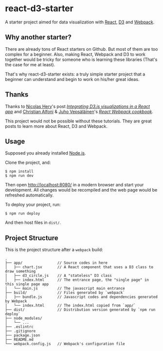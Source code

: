# react-d3-starter

A starter project aimed for data visualization with [React](http://facebook.github.io/react/), [D3](http://d3js.org) and [Webpack](https://webpack.github.io).

## Why another starter?

There are already tons of React starters on Github. But most of them are too complex for a beginner. Also, making React, Webpack and D3 to work together would be tricky for someone who is learning these libraries (That's the case for me at least).

That's why react-d3-starter exists: a truly simple starter project that a beginner can understand and begin to work on his/her great ideas.

## Thanks

Thanks to [Nicolas Hery](https://github.com/nicolashery)'s post *[Integrating D3.js visualizations in a React app](http://nicolashery.com/integrating-d3js-visualizations-in-a-react-app/)* and [Christian Alfoni](http://www.christianalfoni.com/) & [Juho Vepsäläinen](http://survivejs.com/)'s *[React Webpack cookbook](https://christianalfoni.github.io/react-webpack-cookbook/index.html)*.

This project would not be possible without these tutorials. They are great posts to learn more about React, D3 and Webpack.

## Usage

Supposed you already installed [Node.js](https://nodejs.org).

Clone the project, and:

    $ npm install
    $ npm run dev

 Then open [http://localhost:8080/](http://localhost:8080/) in a modern browser and start your development. All changes would be recompiled and the web page would be refreshed automatically.

 To deploy your project, run:

    $ npm run deploy

And then host files in `dist/`.

## Project Structure

This is the project structure after a `webpack` build:

    .
    ├── app/                // Source codes in here
    │   ├── chart.jsx       // A React component that uses a D3 class to draw something
    │   ├── d3_circle.js    // A "stateless" D3 class
    │   ├── index.html      // The entrance page, the "single page" in this single page app
    │   └── main.js         // The javascript main entrance
    ├── build/              // Files generated by `webpack`
    │   ├── bundle.js       // Javascript codes and dependencies generated by Webpack
    │   └── index.html      // The index.html copied from `app/`
    ├── dist/               // Distribution version generated by `npm run deploy`
    ├── node_modules/
    │   └── ...
    ├── .eslintrc
    ├── .gitignore
    ├── package.json
    ├── README.md
    └── webpack.config.js   // Webpack's configuration file
